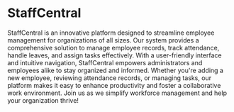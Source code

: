 # StaffCentral

StaffCentral is an innovative platform designed to streamline employee management for organizations of all sizes. Our system provides a comprehensive solution to manage employee records, track attendance, handle leaves, and assign tasks effectively.
With a user-friendly interface and intuitive navigation, StaffCentral empowers administrators and employees alike to stay organized and informed. Whether you're adding a new employee, reviewing attendance records, or managing tasks, our platform makes it easy to enhance productivity and foster a collaborative work environment.
        Join us as we simplify workforce management and help your organization thrive!
